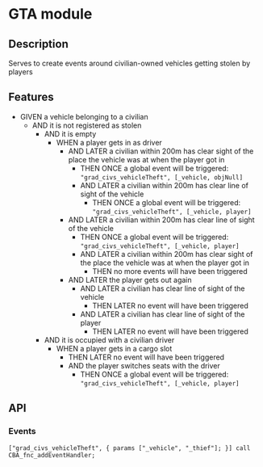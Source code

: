 # GTA module

## Description

Serves to create events around civilian-owned vehicles getting stolen by players

## Features

* GIVEN a vehicle belonging to a civilian 
    * AND it is not registered as stolen
        * AND it is empty
            * WHEN a player gets in as driver
                * AND LATER a civilian within 200m has clear sight of the place the vehicle was at when the player got in
                    * THEN ONCE a global event will be triggered: `"grad_civs_vehicleTheft", [_vehicle, objNull]`
                    * AND LATER a civilian within 200m has clear line of sight of the vehicle
                        * THEN ONCE a global event will be triggered: `"grad_civs_vehicleTheft", [_vehicle, player]`
                * AND LATER a civilian within 200m has clear line of sight of the vehicle
                    * THEN ONCE a global event will be triggered: `"grad_civs_vehicleTheft", [_vehicle, player]`
                    * AND LATER a civilian within 200m has clear sight of the place the vehicle was at when the player got in
                        * THEN no more events will have been triggered
                * AND LATER the player gets out again
                    * AND LATER a civilian has clear line of sight of the vehicle
                        * THEN LATER no event will have been triggered
                    * AND LATER a civilian has clear line of sight of the player
                        * THEN LATER no event will have been triggered
        * AND it is occupied with a civilian driver
            * WHEN a player gets in a cargo slot
                * THEN LATER no event will have been triggered
                * AND the player switches seats with the driver
                    * THEN ONCE a global event will be triggered: `"grad_civs_vehicleTheft", [_vehicle, player]`

## API

### Events

```sqf
["grad_civs_vehicleTheft", { params ["_vehicle", "_thief"]; }] call CBA_fnc_addEventHandler; 
```
